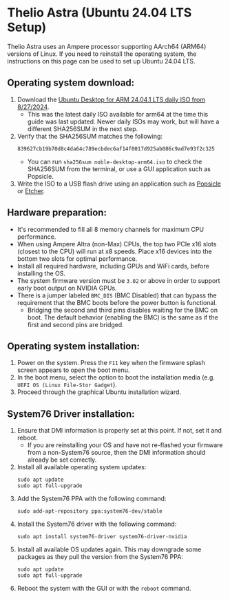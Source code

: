# Thelio Astra (Ubuntu 24.04 LTS Setup)

Thelio Astra uses an Ampere processor supporting AArch64 (ARM64) versions of Linux. If you need to reinstall the operating system, the instructions on this page can be used to set up Ubuntu 24.04 LTS.

## Operating system download:

1. Download the [Ubuntu Desktop for ARM 24.04.1 LTS daily ISO from 8/27/2024](https://apt.pop-os.org/iso/ubuntu-24.04-arm64-20240827.iso).
    - This was the latest daily ISO available for arm64 at the time this guide was last updated. Newer daily ISOs may work, but will have a different SHA256SUM in the next step.
2. Verify that the SHA256SUM matches the following:
    ```
    839627cb19b70d8c4da64c789ecbdec6af14f0017d925ab086c9ad7e93f2c325
    ```
    - You can run `sha256sum noble-desktop-arm64.iso` to check the SHA256SUM from the terminal, or use a GUI application such as Popsicle.
3. Write the ISO to a USB flash drive using an application such as [Popsicle](https://github.com/pop-os/popsicle/releases) or [Etcher](https://etcher.io).

## Hardware preparation:

- It's recommended to fill all 8 memory channels for maximum CPU performance.
- When using Ampere Altra (non-Max) CPUs, the top two PCIe x16 slots (closest to the CPU) will run at x8 speeds. Place x16 devices into the bottom two slots for optimal performance.
- Install all required hardware, including GPUs and WiFi cards, before installing the OS.
- The system firmware version must be `3.02` or above in order to support early boot output on NVIDIA GPUs.
- There is a jumper labeled `BMC_DIS` (BMC Disabled) that can bypass the requirement that the BMC boots before the power button is functional.
    - Bridging the second and third pins disables waiting for the BMC on boot. The default behavior (enabling the BMC) is the same as if the first and second pins are bridged.

## Operating system installation:

1. Power on the system. Press the `F11` key when the firmware splash screen appears to open the boot menu.
2. In the boot menu, select the option to boot the installation media (e.g. `UEFI OS (Linux File-Stor Gadget`).
3. Proceed through the graphical Ubuntu installation wizard.

## System76 Driver installation:

1. Ensure that DMI information is properly set at this point. If not, set it and reboot.
    - If you are reinstalling your OS and have not re-flashed your firmware from a non-System76 source, then the DMI information should already be set correctly.
2. Install all available operating system updates:
    ```
    sudo apt update
    sudo apt full-upgrade    
    ```
2. Add the System76 PPA with the following command:
    ```
    sudo add-apt-repository ppa:system76-dev/stable
    ```
3. Install the System76 driver with the following command:
    ```
    sudo apt install system76-driver system76-driver-nvidia
    ```
4. Install all available OS updates again. This may downgrade some packages as they pull the version from the System76 PPA:
    ```
    sudo apt update
    sudo apt full-upgrade
    ```
5. Reboot the system with the GUI or with the `reboot` command.